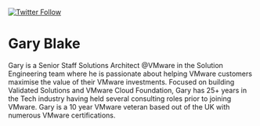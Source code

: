 [![Twitter Follow](https://img.shields.io/twitter/follow/garyjblake?color=1DA1F2&logo=twitter&style=for-the-badge)](https://twitter.com/garyjblake)

# Gary Blake

Gary is a Senior Staff Solutions Architect @VMware in the Solution Engineering team where he is passionate about helping VMware customers maximise the value of their VMware investments. Focused on building Validated Solutions and VMware Cloud Foundation, Gary has 25+ years in the Tech industry having held several consulting roles prior to joining VMware. Gary is a 10 year VMware veteran  based out of the UK with numerous VMware certifications.